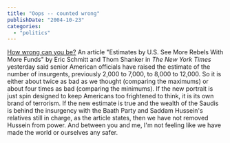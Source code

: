 ```yaml
---
title: "Oops -- counted wrong"
publishDate: "2004-10-23"
categories: 
  - "politics"
---
```


[How wrong can you be?](http://www.nytimes.com/2004/10/22/international/middleeast/22insurgents.html?th=&oref=login&pagewanted=print&position=) An article "Estimates by U.S. See More Rebels With More Funds" by Eric Schmitt and Thom Shanker in _The New York Times_ yesterday said senior American officials have raised the estimate of the number of insurgents, previously 2,000 to 7,000, to 8,000 to 12,000. So it is either about twice as bad as we thought (comparing the maximums) or about four times as bad (comparing the minimums). If the new portrait is just spin designed to keep Americans too frightened to think, it is its own brand of terrorism. If the new estimate is true and the wealth of the Saudis is behind the insurgency with the Baath Party and Saddam Hussein's relatives still in charge, as the article states, then we have not removed Hussein from power. And between you and me, I'm not feeling like we have made the world or ourselves any safer.
